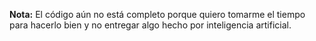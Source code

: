 
**Nota:** El código aún no está completo porque quiero tomarme el tiempo para hacerlo bien y no entregar algo hecho por inteligencia artificial.

